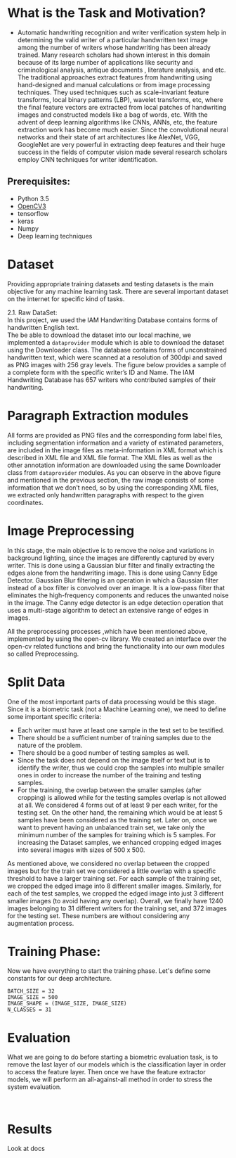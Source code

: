 
# What is the Task and Motivation?
* Automatic handwriting recognition and writer verification system help in determining the valid writer of a particular handwritten text image among the  number of writers whose handwriting has been already trained. Many research scholars had shown interest in this domain because of its large number of applications like security and criminological analysis, antique documents , literature analysis, and etc. The traditional approaches extract features from handwriting using hand-designed and manual calculations or from image processing techniques. They used techniques such as scale-invariant feature transforms, local binary patterns (LBP), wavelet transforms, etc, where the final feature vectors are extracted from local patches of handwriting images and constructed models like a bag of words, etc. With the advent of deep learning algorithms like CNNs, ANNs, etc, the feature extraction work has become much easier. Since the convolutional neural networks and their state of art architectures like AlexNet, VGG, GoogleNet are very powerful in extracting deep features and their huge success in the fields of computer vision made several research scholars employ CNN techniques for writer identification.


## Prerequisites:
- Python 3.5
- [OpenCV3](https://opencv.org/)
- tensorflow
- keras
- Numpy
- Deep learning techniques

# Dataset
Providing appropriate training datasets and testing datasets is the main objective for any machine learning task. There are several important dataset on the internet for specific kind of tasks.

2.1. Raw DataSet:  
In this project, we used the IAM Handwriting Database contains forms of handwritten English text.  
The be able to download the dataset into our local machine, we implemented a `dataprovider` module which is able to download the dataset using the Downloader class.
The database contains forms of unconstrained handwritten text, which were scanned at a resolution of 300dpi and saved as PNG images with 256 gray levels. The figure below provides a sample of a complete form with the specific writer’s ID and Name. The IAM Handwriting Database has 657 writers who contributed samples of their handwriting.

# Paragraph Extraction modules
All forms are provided as PNG files and the corresponding form label files, including segmentation information and a variety of estimated parameters, are included in the image files as meta-information in XML format which is described in XML file and XML file format.
The XML files as well as the other annotation information are downloaded using the same Downloader class from `dataprovider` modules.
As you can observe in the above figure and mentioned in the previous section, the raw image consists of some information that we don’t need, so by using the corresponding XML files, we extracted only handwritten paragraphs with respect to the given coordinates.

# Image Preprocessing
In this stage, the main objective is to remove the noise and variations in background lighting, since the images are differently captured by every writer. This is done using a Gaussian blur filter and finally extracting the edges alone from the handwriting image. This is done using Canny Edge Detector.
Gaussian Blur filtering is an operation in which a Gaussian filter instead of a box filter is convolved over an image. It is a low-pass filter that eliminates the high-frequency components and reduces the unwanted noise in the image.
The Canny edge detector is an edge detection operation that uses a multi-stage algorithm to detect an extensive range of edges in images.

All the preprocessing processes ,which have been mentioned above, implemented by using the open-cv library. We created an interface over the open-cv related functions and bring the functionality into our own modules so called Preprocessing.

# Split Data
One of the most important parts of data processing would be this stage. Since it is a biometric task (not a Machine Learning one), we need to define some important specific criteria:
- Each writer must have at least one sample in the test set to be testified.
- There should be a sufficient number of training samples due to the nature of the problem.
- There should be a good number of testing samples as well.
- Since the task does not depend on the image itself or text but is to identify the writer, thus we could crop the samples into multiple smaller ones in order to increase the number of the training and testing samples.
- For the training, the overlap between the smaller samples (after cropping) is allowed while for the testing samples overlap is not allowed at all.
We considered 4 forms out of at least 9 per each writer, for the testing set. On the other hand, the remaining which would be at least 5 samples have been considered as the training set. Later on, once we want to prevent having an unbalanced train set, we take only the minimum number of the samples for training which is 5 samples.
For increasing the Dataset samples, we enhanced cropping edged images into several images with sizes of 500 x 500.

As mentioned above, we considered no overlap between the cropped images but for the train set we considered a little overlap with a specific threshold to have a larger training set. For each sample of the training set, we cropped the edged image into 8 different  smaller images. Similarly, for each of the test samples, we cropped the edged image into  just 3 different smaller images (to avoid having any overlap). 
Overall, we finally have 1240 images belonging to 31 different writers for the training set, and 372 images for the testing set.
These numbers are without considering any augmentation process.

# Training Phase:
Now we have everything to start the training phase. Let's define some constants for our deep architecture.
```
BATCH_SIZE = 32
IMAGE_SIZE = 500
IMAGE_SHAPE = (IMAGE_SIZE, IMAGE_SIZE) 
N_CLASSES = 31
```

# Evaluation
What we are going to do before starting a biometric evaluation task, is to remove the last layer of our models which is the classification layer in order to access the feature layer. Then once we have the feature extractor models, we will perform an all-against-all method in order to stress the system evaluation.

<br>

# Results
Look at docs
